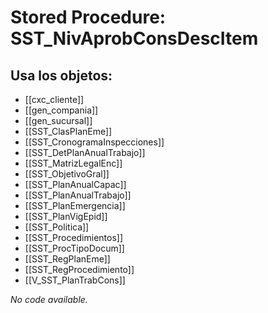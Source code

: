 # Stored Procedure: SST_NivAprobConsDescItem

## Usa los objetos:
- [[cxc_cliente]]
- [[gen_compania]]
- [[gen_sucursal]]
- [[SST_ClasPlanEme]]
- [[SST_CronogramaInspecciones]]
- [[SST_DetPlanAnualTrabajo]]
- [[SST_MatrizLegalEnc]]
- [[SST_ObjetivoGral]]
- [[SST_PlanAnualCapac]]
- [[SST_PlanAnualTrabajo]]
- [[SST_PlanEmergencia]]
- [[SST_PlanVigEpid]]
- [[SST_Politica]]
- [[SST_Procedimientos]]
- [[SST_ProcTipoDocum]]
- [[SST_RegPlanEme]]
- [[SST_RegProcedimiento]]
- [[V_SST_PlanTrabCons]]

*No code available.*
